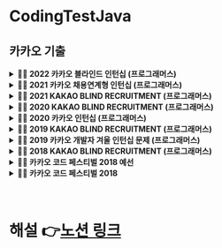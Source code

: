 # CodingTestJava

## 카카오 기출
<details markdown="1">
<summary><strong>👩‍💻 2022 카카오 블라인드  인턴십 (프로그래머스)</summary></strong>

|      문제      | 레벨 |                           URL                            | 승희코드  | 호진 코드 |
| :------------: | :--: | :------------------------------------------------------: |:--:|:--:|    
|  신고 결과 받기   |  1   | [문제](https://programmers.co.kr/learn/courses/30/lessons/92334) |    |[Code](https://github.com/Seunghui98/CodingTestJava/blob/7dc551af8efea3c6427c19e2f5da87f671d6ead6/2022_KAKAO_BLIND_RECRUITMENT/Solution1_JHJ.java), [설명](https://edlin.tistory.com/entry/Kakao-2022-Blind-Test-%EC%8B%A0%EA%B3%A0-%EA%B2%B0%EA%B3%BC-%EB%B0%9B%EA%B8%B0) |    
|  k진수에서 소수 개수 구하기   |  2   | [문제](https://programmers.co.kr/learn/courses/30/lessons/92335) |     |     |      
| 주차 요금 계산  |  2   | [문제](https://programmers.co.kr/learn/courses/30/lessons/92341) |     |     |      
| 양궁대회 |  2   | [문제](https://programmers.co.kr/learn/courses/30/lessons/92342) |     |     |     
|   양과 늑대    |  3   | [문제](https://programmers.co.kr/learn/courses/30/lessons/92343) |     |     |     
| 파괴되지 않은 건물  |  3   | [문제](https://programmers.co.kr/learn/courses/30/lessons/92344) |     |     |    
|   사라지는 발판   |  3   | [문제](https://programmers.co.kr/learn/courses/30/lessons/92345) |     |     |     
---
</details>



<details markdown="1">
<summary><strong>👩‍💻 2021 카카오 채용연계형 인턴십 (프로그래머스)</summary></strong>

|      문제      | 레벨 |                           URL                            | 승희코드 | 호진 코드 |  
| :------------: | :--: | :------------------------------------------------------: |:--:|:--:|    
|  숫자 문자열과 영단어   |  1   | [문제](https://programmers.co.kr/learn/courses/30/lessons/81301) |[Code](https://github.com/Seunghui98/CodingTestJava/blob/main/2021_%EC%B9%B4%EC%B9%B4%EC%98%A4_%EC%B1%84%EC%9A%A9%EC%97%B0%EA%B3%84%ED%98%95_%EC%9D%B8%ED%84%B4%EC%8B%AD/Solution_1_LSH.java)     |[Code](https://github.com/Seunghui98/CodingTestJava/blob/main/2021_%EC%B9%B4%EC%B9%B4%EC%98%A4_%EC%B1%84%EC%9A%A9%EC%97%B0%EA%B3%84%ED%98%95_%EC%9D%B8%ED%84%B4%EC%8B%AD/Solution_1_JHJ.java)     |    
|   거리두기 확인하기   |  2   | [문제](https://programmers.co.kr/learn/courses/30/lessons/81302) | [Code](https://github.com/Seunghui98/CodingTestJava/blob/main/2021_%EC%B9%B4%EC%B9%B4%EC%98%A4_%EC%B1%84%EC%9A%A9%EC%97%B0%EA%B3%84%ED%98%95_%EC%9D%B8%ED%84%B4%EC%8B%AD/Solution_2_LSH.java)    |[Code](https://github.com/Seunghui98/CodingTestJava/blob/449f7edc3eabb3a97a431a0bff3291bd848a90b7/2021_%EC%B9%B4%EC%B9%B4%EC%98%A4_%EC%B1%84%EC%9A%A9%EC%97%B0%EA%B3%84%ED%98%95_%EC%9D%B8%ED%84%B4%EC%8B%AD/Solution_2_JHJ.java)     |      
|  표 편집     |  3   | [문제](https://programmers.co.kr/learn/courses/30/lessons/81303) |[Code](https://github.com/Seunghui98/CodingTestJava/blob/main/2021_%EC%B9%B4%EC%B9%B4%EC%98%A4_%EC%B1%84%EC%9A%A9%EC%97%B0%EA%B3%84%ED%98%95_%EC%9D%B8%ED%84%B4%EC%8B%AD/Solution_3_LSH.java)     | [Code](https://github.com/Seunghui98/CodingTestJava/blob/395859e19936d1be015b721b6b048455df46769d/2021_%EC%B9%B4%EC%B9%B4%EC%98%A4_%EC%B1%84%EC%9A%A9%EC%97%B0%EA%B3%84%ED%98%95_%EC%9D%B8%ED%84%B4%EC%8B%AD/Solution_3_2_JHJ.java)   |     
| 미로 탈출 |  4   | [문제](https://programmers.co.kr/learn/courses/30/lessons/81304) | [Code](https://github.com/Seunghui98/CodingTestJava/blob/main/2021_%EC%B9%B4%EC%B9%B4%EC%98%A4_%EC%B1%84%EC%9A%A9%EC%97%B0%EA%B3%84%ED%98%95_%EC%9D%B8%ED%84%B4%EC%8B%AD/Solution_4_LSH.java)     |  미해결  |     
|   시험장 나누기   |  5   | [문제](https://programmers.co.kr/learn/courses/30/lessons/81305) | [Code](https://github.com/Seunghui98/CodingTestJava/blob/main/2021_%EC%B9%B4%EC%B9%B4%EC%98%A4_%EC%B1%84%EC%9A%A9%EC%97%B0%EA%B3%84%ED%98%95_%EC%9D%B8%ED%84%B4%EC%8B%AD/Solution_5_LSH_1.java)    | [Code](https://github.com/Seunghui98/CodingTestJava/blob/604971b2a722f73fa514a793edb68d01f4b26616/2021_%EC%B9%B4%EC%B9%B4%EC%98%A4_%EC%B1%84%EC%9A%A9%EC%97%B0%EA%B3%84%ED%98%95_%EC%9D%B8%ED%84%B4%EC%8B%AD/Solution_5_JHJ.java) |    

------
</details>


<details markdown="1">
<summary><strong>👩‍💻 2021 KAKAO BLIND RECRUITMENT (프로그래머스)</summary></strong>

|      문제      | 레벨 |                           URL                            | 승희코드 | 호진 코드 |  
| :------------: | :--: | :------------------------------------------------------: |:--:|:--:|    
|  신규 아이디 추천   |  1   | [문제](https://programmers.co.kr/learn/courses/30/lessons/72410) |[Code](https://github.com/Seunghui98/CodingTestJava/blob/main/2021_KAKAO_BLIND_RECRUITMENT/Solution_1_LSH.java)     | [Code](https://github.com/Seunghui98/CodingTestJava/blob/d1283700b0b308225d48be6bf18a51881029b04f/2021_KAKAO_BLIND_RECRUITMENT/Solution_1_JHJ.java) |    
|   메뉴 리뉴얼   |  2   | [문제](https://programmers.co.kr/learn/courses/30/lessons/72411) |[Code](https://github.com/Seunghui98/CodingTestJava/blob/main/2021_KAKAO_BLIND_RECRUITMENT/Solution_2_LSH.java)     | [Code](https://github.com/Seunghui98/CodingTestJava/blob/5babb9b32244bc6b070b2cdbdf0fb2316a27ae33/2021_KAKAO_BLIND_RECRUITMENT/Solution_2_JHJ.java)   |    
|  순위 검색     |  2   | [문제](https://programmers.co.kr/learn/courses/30/lessons/72412) |[Code](https://github.com/Seunghui98/CodingTestJava/blob/main/2021_KAKAO_BLIND_RECRUITMENT/Solution_3_LSH.java)     | [Code](https://github.com/Seunghui98/CodingTestJava/blob/f5dacc227d6888edce19b258ff0e2ef219f4b42f/2021_KAKAO_BLIND_RECRUITMENT/Solution_3_JHJ.java), [설명](https://edlin.tistory.com/entry/Kakao-2021-Blind-Test-%EC%88%9C%EC%9C%84%EA%B2%80%EC%83%89?category=935204)   |    
| 합승 택시 요금 |  3   | [문제](https://programmers.co.kr/learn/courses/30/lessons/72413) |[Code](https://github.com/Seunghui98/CodingTestJava/blob/main/2021_KAKAO_BLIND_RECRUITMENT/Solution_4_LSH.java)    | [Code](https://github.com/Seunghui98/CodingTestJava/blob/467f23084308917c04d97260fde7a8d370c39c83/2021_KAKAO_BLIND_RECRUITMENT/Solution_4_JHJ.java), [설명](https://edlin.tistory.com/entry/Kakao-2021-Blind-Test-합승택시요금)|    
|   광고 삽입   |  3   | [문제](https://programmers.co.kr/learn/courses/30/lessons/72414) |[Code](https://github.com/Seunghui98/CodingTestJava/blob/main/2021_KAKAO_BLIND_RECRUITMENT/Solution_5_LSH.java)     |  [Code](https://github.com/Seunghui98/CodingTestJava/blob/9b5e3a028fb7733e34fbe8dfa42921c1b387fef4/2021_KAKAO_BLIND_RECRUITMENT/Solution_5_JHJ.java)   |    
| 카드 짝 맞추기  |  3   | [문제](https://programmers.co.kr/learn/courses/30/lessons/72415) |[Code](https://github.com/Seunghui98/CodingTestJava/blob/main/2021_KAKAO_BLIND_RECRUITMENT/Solution_6_LSH.java)    |     |    
|   매출 하락 최소화    |  4   | [문제](https://programmers.co.kr/learn/courses/30/lessons/72416) |     |     |    

------
</details>


<details markdown="1">
<summary><strong>👩‍💻 2020 KAKAO BLIND RECRUITMENT (프로그래머스)</summary></strong>

|      문제      | 레벨 |                           URL                            | 승희코드  | 호진 코드 |  
| :------------: | :--: | :------------------------------------------------------: |:--:|:--:|    
|  문자열 압축   |  2   | [문제](https://programmers.co.kr/learn/courses/30/lessons/60057) |     |     |    
|   괄호 변환    |  2   | [문제](https://programmers.co.kr/learn/courses/30/lessons/60058) |     |     |      
| 자물쇠와 열쇠  |  3   | [문제](https://programmers.co.kr/learn/courses/30/lessons/60059) |     |     |      
| 기둥과 보 설치 |  3   | [문제](https://programmers.co.kr/learn/courses/30/lessons/60061) |     |     |     
|   외벽 점검    |  3   | [문제](https://programmers.co.kr/learn/courses/30/lessons/60062) |     |     |     
| 블록 이동하기  |  3   | [문제](https://programmers.co.kr/learn/courses/30/lessons/60063) |     |     |    
|   가사 검색    |  4   | [문제](https://programmers.co.kr/learn/courses/30/lessons/60060) |     |     |     

------
</details>


<details markdown="1">
<summary><strong>👩‍💻 2020 카카오 인턴십 (프로그래머스)</strong></summary>

|         문제         | 레벨 |                           URL                            | 승희코드 | 호진 코드 |   
| :------------------: | :--: | :------------------------------------------------------: | :--: |:--: |    
| 키패드 누르기 |  1   | [문제](https://programmers.co.kr/learn/courses/30/lessons/67256) |     |     |    
|         수식 최대화         |  2   | [문제](https://programmers.co.kr/learn/courses/30/lessons/67257) |     |     |    
|     보석 쇼핑      |  3   | [문제](https://programmers.co.kr/learn/courses/30/lessons/67258) |     |     |     
|     경주로 건설     |  3   | [문제](https://programmers.co.kr/learn/courses/30/lessons/67259) |     |     |    
|   동굴 탐험    |  4   | [문제](https://programmers.co.kr/learn/courses/30/lessons/67260) |     |     |     

------
</details>



<details markdown="1">
<summary><strong>👩‍💻 2019 KAKAO BLIND RECRUITMENT (프로그래머스)</summary></strong>

|      문제      | 레벨 |                           URL                            | 승희코드  | 호진 코드 |   
| :------------: | :--: | :------------------------------------------------------: | :--:  | :--:    |    
|  실패율   |  1   | [문제](https://programmers.co.kr/learn/courses/30/lessons/42889) |     |     |    
|   오픈채팅방    |  2   | [문제](https://programmers.co.kr/learn/courses/30/lessons/42888) |     |     |    
| 후보키  |  2   | [문제](https://programmers.co.kr/learn/courses/30/lessons/42890) |     |     |    
| 길 찾기 게임 |  3   | [문제](https://programmers.co.kr/learn/courses/30/lessons/42892) |     |     |    
|   매칭 점수    |  3   | [문제](https://programmers.co.kr/learn/courses/30/lessons/42893) |     |     |    
| 무지의 먹방 라이브  |  4   | [문제](https://programmers.co.kr/learn/courses/30/lessons/42891) |     |     |    
|   블록 게임    |  4   | [문제](https://programmers.co.kr/learn/courses/30/lessons/42894) |     |     |      

------
</details>


<details markdown="1">
<summary><strong>👩‍💻 2019 카카오 개발자 겨울 인턴십 문제 (프로그래머스)</strong></summary>

|         문제         | 레벨 |                           URL                            | 승희코드  | 호진 코드 |   
| :------------------: | :--: | :------------------------------------------------------: |  :--:   | :--:    |    
| 크레인 인형뽑기 게임 |  1   | [문제](https://programmers.co.kr/learn/courses/30/lessons/64061) |     |     |    
|         튜플         |  2   | [문제](https://programmers.co.kr/learn/courses/30/lessons/64065) |     |     |    
|     불량 사용자      |  3   | [문제](https://programmers.co.kr/learn/courses/30/lessons/64064) |     |     |    
|     호텔 방 배정     |  3   | [문제](https://programmers.co.kr/learn/courses/30/lessons/64063) |     |     |    
|   징검다리 건너기    |  4   | [문제](https://programmers.co.kr/learn/courses/30/lessons/64062) |     |     |    

------
</details>

<details markdown="1">
<summary><strong>👩‍💻 2018 KAKAO BLIND RECRUITMENT (프로그래머스)</summary></strong>

|      문제      | 레벨 |                           URL                            | 승희코드 | 호진 코드 |  
| :------------: | :--: | :------------------------------------------------------: | :--: | :--: |    
|  [1차] 비밀지도   |  1   | [문제](https://programmers.co.kr/learn/courses/30/lessons/17681) |     |     |    
|   [1차] 다트 게임    |  1   | [문제](https://programmers.co.kr/learn/courses/30/lessons/17682) |     |     |    
| [1차] 뉴스 클러스터링  |  2   | [문제](https://programmers.co.kr/learn/courses/30/lessons/17677) |     |     |      
| [1차] 프렌즈4블록 |  2   | [문제](https://programmers.co.kr/learn/courses/30/lessons/17679) |     |     |      
|   [1차] 캐시    |  2   | [문제](https://programmers.co.kr/learn/courses/30/lessons/17680) |     |     |    
| [3차] 방금그곡  |  2   | [문제](https://programmers.co.kr/learn/courses/30/lessons/17683) |     |     |    
|   [3차] 압축    |  2   | [문제](https://programmers.co.kr/learn/courses/30/lessons/17684) |     |     |     
|  [3차] 파일명 정렬   |  2   | [문제](https://programmers.co.kr/learn/courses/30/lessons/17686) |     |     |    
|   [3차] n진수 게임    |  2   | [문제](https://programmers.co.kr/learn/courses/30/lessons/17687) |     |     |       
| [1차] 추석 트래픽  |  3   | [문제](https://programmers.co.kr/learn/courses/30/lessons/17676) |     |     |      
| [1차] 셔틀버스 |  3   | [문제](https://programmers.co.kr/learn/courses/30/lessons/17678) |     |     |       
|   [3차] 자동완성    |  4   | [문제](https://programmers.co.kr/learn/courses/30/lessons/17685) |     |     |    

------
</details>

<details markdown="1">
<summary><strong>👩‍💻 카카오 코드 페스티벌 2018 예선</strong></summary>

| 문제 번호 |   제목    |               URL                | 승희코드 | 호진 코드 |  
| :-------: | :-------: | :------------------------------: | :--: | :--: |    
|   15953   | 상금 헌터 | [문제](http://acmicpc.net/problem/15953) |     |     |       
|   15954   |  인형들   | [문제](http://acmicpc.net/problem/15954) |     |     |    

------
</details>

<details markdown="1">
<summary><strong>👩‍💻 카카오 코드 페스티벌 2018</strong></summary>

| 문제 번호 |         제목         |               URL                | 승희코드 | 호진 코드 |  
| :-------: | :------------------: | :------------------------------: | :--: | :--: |    
|   15997   |      승부 예측       | [문제](http://acmicpc.net/problem/15997) |     |     |     
|   15998   |      카카오머니      | [문제](http://acmicpc.net/problem/15998) |     |     |       

------
</details>  
<br>
<br>

#  해설 👉[노션 링크](https://www.notion.so/edlinjung/3def1767b8ce4e288c5dd27da496448d)
